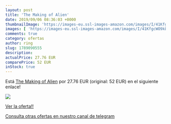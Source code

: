 ```yaml
---
layout: post
title: 'The Making of Alien'
date: 2019/09/06 08:36:03 +0000
thumbnailImage: 'https://images-eu.ssl-images-amazon.com/images/I/41KfgcWO9kL._SL200_.jpg'
images: [ 'https://images-eu.ssl-images-amazon.com/images/I/41KfgcWO9kL._SL200_.jpg' ]
comments: true
category: ofertas
author: ring
slug: 1789090555
description:
actualPrice: 27.76 EUR
comparePrice: 52 EUR
inStock: true
---
```


Está [The Making of Alien](https://www.amazon.com/dp/1789090555/?tag=redken08-20) por 27.76 EUR (original: 52 EUR) en el siguiente enlace!

[![](https://images-eu.ssl-images-amazon.com/images/I/41KfgcWO9kL._SL200_.jpg)](https://www.amazon.com/dp/1789090555/?tag=redken08-20)

[Ver la oferta!!](https://www.amazon.com/dp/1789090555/?tag=redken08-20)

[Consulta otras ofertas en nuestro canal de telegram](https://t.me/s/ofertas25)
